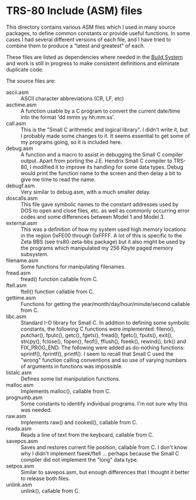 # TRS-80 Include (ASM) files

This directory contains various ASM files which I used in many
source packages, to define common constants or provide useful
functions. In some cases I had
several different versions of each file, and I have tried to combine
them to produce a "latest and greatest" of each.

These files are listed as dependencies where needed in the
[Build System](../BUILD.md) and work is still in progress
to make consistent definitions and eliminate duplicate code.

The source files are:

<dl>
 <dt>ascii.asm</dt>
 <dd>ASCII character abbreviations (CR, LF, etc)</dd>
 <dt>asctime.asm</dt>
 <dd>A function usable by a C program to convert the current
 date/time into the format 'dd mmm yy hh:mm:ss'.</dd>
 <dt>call.asm</dt>
 <dd>This is the "Small C arithmetic and logical library". I didn't
 write it, but I probably made some changes to it. It seems essential
 to get some of my programs going, so it is included here.</dd>
 <dt>debug.asm</dt>
 <dd>A function and a macro to assist in debugging the Small C
 compiler output. Apart from porting the J.E. Hendrix Small C compiler
 to TRS-80, I modified it to improve its handling for some data types.
 Debug would print the function name to the screen and then delay a bit
 to give me time to read the name.
 </dd>
 <dt>debugf.asm</dt>
 <dd>Very similar to debug.asm, with a much smaller delay.</dd>
 <dt>doscalls.asm</dt>
 <dd>This file gave symbolic names to the constant addresses used
 by DOS to open and close files, etc. as well as commonly occurring
 error codes and some differences between Model 1 and Model 3.</dd>
 <dt>external.asm</dt>
 <dd>This was a definition of how my system used high memory locations
 in the region 0xFE00 through 0xFFFF. A lot of this is specific to the
 Zeta BBS (see trs80-zeta-bbs package) but it also might be used by
 the programs which manipulated my 256 Kbyte paged memory subsystem.
 </dd>
 <dt>filename.asm</dt>
 <dd>Some functions for manipulating filenames.</dd>
 <dt>fread.asm</dt>
 <dd>fread() function callable from C.</dd>
 <dt>ftell.asm</dt>
 <dd>ftell() function callable from C.</dd>
 <dt>gettime.asm</dt>
 <dd>Functions for getting the year/month/day/hour/minute/second
 callable from C.</dd>
 <dt>libc.asm</dt>
 <dd>Standard I-O library for Small C.
 In addition to defining some symbolic constants, the following
 C functions were implemented:
 fileno(), putchar(), fputc(), getc(), fgets(), fread(), fgetc(),
 fputs(), exit(), strcpy(), fclose(), fopen(), feof(), fflush(),
 fseek(), rewind(), brk() and FIX_PROG_END.
 The following were added as do-nothing functions:
 sprintf(), fprintf(), printf().
 I seem to recall that Small C used the "wrong" function calling
 conventions and so use of varying numbers of arguments in functions
 was impossible.</dd>
 <dt>listalc.asm</dt>
 <dd>Defines some list manipulation functions.</dd>
 <dt>malloc.asm</dt>
 <dd>Implements malloc(), callable from C.</dd>
 <dt>prognumb.asm</dt>
 <dd>Some constants to identify individual programs. I'm not
 sure why this was needed.</dd>
 <dt>raw.asm</dt>
 <dd>Implements raw() and cooked(), callable from C.</dd>
 <dt>reada.asm</dt>
 <dd>Reads a line of text from the keyboard, callable from C.</dd>
 <dt>savepos.asm</dt>
 <dd>Saves and restores current file position, callable from C.
 I don't know why I didn't implement fseek/ftell ... perhaps
 because the Small C compiler did not implement the "long"
 data type.</dd>
 <dt>setpos.asm</dt>
 <dd>Similar to savepos.asm, but enough differences that I thought
 it better to release both files.</dd>
 <dt>unlink.asm</dt>
 <dd>unlink(), callable from C.</dd>
</dl>
